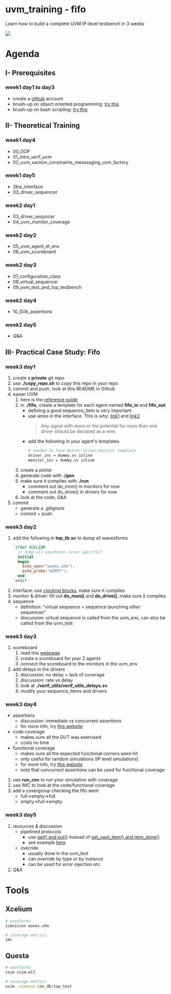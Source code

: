 # uvm_training - fifo
Learn how to build a complete UVM IP-level testbench in 3 weeks

![](https://www.chipverify.com/images/uvm/tb_top.png)

# Agenda
## I- Prerequisites
### week1 day1 to day3
  - create a [github](https://github.com) account
  - brush-up on object oriented programming: [try this](https://datascientest.com/programmation-orientee-objet-guide-ultime)
  - brush-up on bash scripting: [try this](https://www.learnshell.org/)


## II- Theoretical Training
### week1 day4
  - 00_OOP
  - 01_intro_verif_uvm
  - 02_uvm_xaction_constraints_messsaging_uvm_factory

### week1 day5
  - 2bis_interface
  - 03_driver_sequencer

### week2 day1
  - 03_driver_sequncer
  - 04_uvm_monitor_coverage

### week2 day2
  - 05_uvm_agent_et_env
  - 06_uvm_scoreboard

### week2 day3
  - 07_configuration_class
  - 08_virtual_sequencer
  - 09_uvm_test_and_top_testbench

### week2 day4
  - 10_SVA_assertions

### week2 day5
  - Q&A


## III- Practical Case Study: Fifo
### week3 day1
  1. create a **private** git repo
  2. use **./copy_repo.sh** to copy this repo in your repo
  3. commit and push, look at this README in Github
  4. easier UVM
      1. here is the [reference guide](https://www.doulos.com/knowhow/systemverilog/uvm/easier-uvm/easier-uvm-code-generator/easier-uvm-code-generator-reference-guide/)
      2. in **./fifo**, create a template for each agent named **fifo_in** and **fifo_out**
          - defining a good sequence_item is very important
          - use wires in the interface. This is why: [link1](https://verificationacademy.com/forums/systemverilog/wire-vs.-logic-sv-interface) and [link2](https://blogs.sw.siemens.com/verificationhorizons/2013/05/03/wire-vs-reg/)
              > Any signal with more or the potential for more than one driver should be declared as a wire.
          - add the following in your agent's templates
              ```sh
              # needed to have better driver/monitor template
              driver_inc = dummy.sv inline
              monitor_inc = dummy.sv inline

              ```
      3. create a pinlist
      4. generate code with **./gen**
      5. make sure it compiles with **./run**
          - comment out do_mon() in monitors for now
          - comment out do_drive() in drivers for now
      6. look at the code, Q&A
  5. commit
      - generate a .gitignore
      - commit + push

### week3 day2
  1. add the following in **top_tb.sv** to dump all wavesforms
      ```verilog
      `ifdef XCELIUM
        // dump all waveforms (xrun specific)
        initial
        begin
          $shm_open("waves.shm");
          $shm_probe("ACMTF");
        end
      `endif
      ```
  2. interface: use [clocking blocks](https://www.doulos.com/knowhow/systemverilog/systemverilog-tutorials/systemverilog-clocking-tutorial), make sure it compiles
  3. monitor & driver: fill out **do_mon()** and **do_drive()**, make sure it compiles
  4. sequence
      - definition: "virtual sequence = sequence launching other sequences"
      - discussion: virtual sequence is called from the uvm_env, can also be called from the uvm_test

### week3 day3
  1. scoreboard
      1. read this [webpage](http://www.testbench.in/UL_11_PHASE_8_SCOREBOARD.html)
      2. create a scoreboard for your 2 agents
      3. connect the scoreboard to the monitors in the uvm_env
  2. add delays in the drivers
      1. discussion: no delay = lack of coverage
      2. discussion: rate vs delay
      3. look at **./verif_utils/verif_utils_delays.sv**
      4. modify your sequence_items and drivers

### week3 day4
  - assertions
      - discussion: immediate vs concurrent assertions
      - for more info, try [this website](https://www.doulos.com/knowhow/systemverilog/systemverilog-tutorials/systemverilog-assertions-tutorial)
  - code coverage
      - makes sure all the DUT was exercised
      - costs no time
  - functional coverage
      - makes sure all the expected functional corners were hit
      - only useful for random simulations (IP level simulations)
      - for more info, try [this website](https://www.chipverify.com/systemverilog/systemverilog-functional-coverage)
      - note that concurrent assertions can be used for functional coverage
  1. use **run_cov** to run your simulation with coverage
  2. use IMC to look at the code/functional coverage
  3. add a covergroup checking the fifo went
      - full->empty->full
      - empty->full->empty

### week3 day5
  1. resources & discussion
      - pipelined protocols
          - use [get() and put()](https://www.chipverify.com/uvm/driver-using-get-and-put) instead of [get_next_item() and item_done()](https://www.chipverify.com/uvm/uvm-using-get-next-item)
          - see example [here](https://github.com/antoinemadec/doc/blob/master/uvm.txt#L317)
      - override
          - usually done in the uvm_test
          - can override by type or by instance
          - can be used for error injection etc
  2. Q&A

# Tools
## Xcelium
```sh
# waveforms
simvision waves.shm

# coverage metrics
imc
```

## Questa
```sh
# waveforms
vsim vsim.wlf

# coverage metrics
vsim -viewcov cov_db:top_test
```
